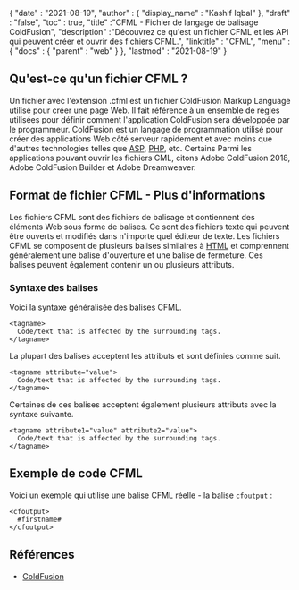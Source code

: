 {
  "date" : "2021-08-19",
  "author" : {
    "display_name" : "Kashif Iqbal"
},
  "draft" : "false",
  "toc" : true,
  "title" :"CFML - Fichier de langage de balisage ColdFusion",
  "description" :"Découvrez ce qu'est un fichier CFML et les API qui peuvent créer et ouvrir des fichiers CFML.",
  "linktitle" : "CFML",
  "menu" : {
    "docs" : {
      "parent" : "web"
}
},
  "lastmod" : "2021-08-19"
}

## Qu'est-ce qu'un fichier CFML ?

Un fichier avec l'extension .cfml est un fichier ColdFusion Markup Language utilisé pour créer une page Web. Il fait référence à un ensemble de règles utilisées pour définir comment l'application ColdFusion sera développée par le programmeur. ColdFusion est un langage de programmation utilisé pour créer des applications Web côté serveur rapidement et avec moins que d'autres technologies telles que [ASP](/fr/web/asp/), [PHP](/fr/programming/php/), etc. Certains Parmi les applications pouvant ouvrir les fichiers CML, citons Adobe ColdFusion 2018, Adobe ColdFusion Builder et Adobe Dreamweaver.

## Format de fichier CFML - Plus d'informations

Les fichiers CFML sont des fichiers de balisage et contiennent des éléments Web sous forme de balises. Ce sont des fichiers texte qui peuvent être ouverts et modifiés dans n'importe quel éditeur de texte. Les fichiers CFML se composent de plusieurs balises similaires à [HTML](/fr/web/html/) et comprennent généralement une balise d'ouverture et une balise de fermeture. Ces balises peuvent également contenir un ou plusieurs attributs.

### Syntaxe des balises

Voici la syntaxe généralisée des balises CFML.

```
<tagname>
  Code/text that is affected by the surrounding tags.
</tagname>
```

La plupart des balises acceptent les attributs et sont définies comme suit.

```
<tagname attribute="value">
  Code/text that is affected by the surrounding tags.
</tagname>
```

Certaines de ces balises acceptent également plusieurs attributs avec la syntaxe suivante.

```
<tagname attribute1="value" attribute2="value">
  Code/text that is affected by the surrounding tags.
</tagname>
```

## Exemple de code CFML

Voici un exemple qui utilise une balise CFML réelle - la balise `cfoutput` :

```
<cfoutput>
  #firstname#
</cfoutput>
```

## Références

* [ColdFusion](https://www.quackit.com/coldfusion/tutorial/)

